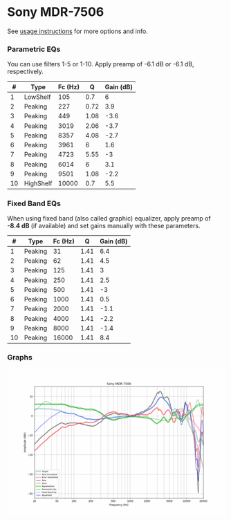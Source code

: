 # Sony MDR-7506
See [usage instructions](https://github.com/jaakkopasanen/AutoEq#usage) for more options and info.

### Parametric EQs
You can use filters 1-5 or 1-10. Apply preamp of -6.1 dB or -6.1 dB, respectively.

|   # | Type      |   Fc (Hz) |    Q |   Gain (dB) |
|-----|-----------|-----------|------|-------------|
|   1 | LowShelf  |       105 | 0.7  |         6   |
|   2 | Peaking   |       227 | 0.72 |         3.9 |
|   3 | Peaking   |       449 | 1.08 |        -3.6 |
|   4 | Peaking   |      3019 | 2.06 |        -3.7 |
|   5 | Peaking   |      8357 | 4.08 |        -2.7 |
|   6 | Peaking   |      3961 | 6    |         1.6 |
|   7 | Peaking   |      4723 | 5.55 |        -3   |
|   8 | Peaking   |      6014 | 6    |         3.1 |
|   9 | Peaking   |      9501 | 1.08 |        -2.2 |
|  10 | HighShelf |     10000 | 0.7  |         5.5 |

### Fixed Band EQs
When using fixed band (also called graphic) equalizer, apply preamp of **-8.4 dB** (if available) and set gains manually with these parameters.

|   # | Type    |   Fc (Hz) |    Q |   Gain (dB) |
|-----|---------|-----------|------|-------------|
|   1 | Peaking |        31 | 1.41 |         6.4 |
|   2 | Peaking |        62 | 1.41 |         4.5 |
|   3 | Peaking |       125 | 1.41 |         3   |
|   4 | Peaking |       250 | 1.41 |         2.5 |
|   5 | Peaking |       500 | 1.41 |        -3   |
|   6 | Peaking |      1000 | 1.41 |         0.5 |
|   7 | Peaking |      2000 | 1.41 |        -1.1 |
|   8 | Peaking |      4000 | 1.41 |        -2.2 |
|   9 | Peaking |      8000 | 1.41 |        -1.4 |
|  10 | Peaking |     16000 | 1.41 |         8.4 |

### Graphs
![](./Sony%20MDR-7506.png)
